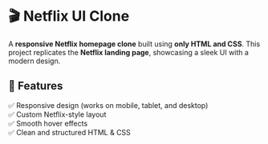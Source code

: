 # 🎬 Netflix UI Clone  

A **responsive Netflix homepage clone** built using **only HTML and CSS**. This project replicates the **Netflix landing page**, showcasing a sleek UI with a modern design.  

## 🚀 Features  
✅ Responsive design (works on mobile, tablet, and desktop)  
✅ Custom Netflix-style layout  
✅ Smooth hover effects  
✅ Clean and structured HTML & CSS     